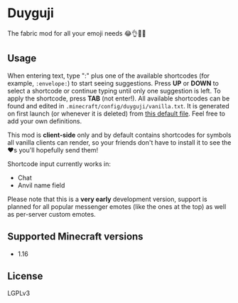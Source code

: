 # Duyguji

The fabric mod for all your emoji needs 😂👌💯💦

## Usage

When entering text, type ":" plus one of the available shortcodes (for example, `:envelope:`) to start seeing suggestions. Press **UP** or **DOWN** to select a shortcode or continue typing until only one suggestion is left. To apply the shortcode, press **TAB** (not enter!). All available shortcodes can be found and edited in `.minecraft/config/duyguji/vanilla.txt`. It is generated on first launch (or whenever it is deleted) from [this default file](src/main/resources/assets/duyguji/vanilla.txt). Feel free to add your own definitions.

This mod is **client-side** only and by default contains shortcodes for symbols all vanilla clients can render, so your friends don't have to install it to see the ❤s you'll hopefully send them!

Shortcode input currently works in:
* Chat
* Anvil name field

Please note that this is a **very early** development version, support is planned for all popular messenger emotes (like the ones at the top) as well as per-server custom emotes.

## Supported Minecraft versions

* 1.16

## License

LGPLv3
